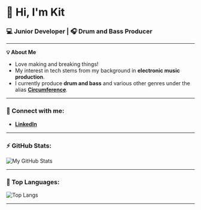 # 👋 Hi, I'm Kit

### 💻 Junior Developer | 🎧 Drum and Bass Producer  

---

**💡 About Me**  
- Love making and breaking things! 
- My interest in tech stems from my background in **electronic music production**.  
- I currently produce **drum and bass** and various other genres under the alias **[Circumference](https://open.spotify.com/artist/55WGXEp1qUerac8ChlL5Ii?si=SVb2R555RzWUxgwnlK2WoQ)**. 

---

### 💼 Connect with me:
- **[LinkedIn](https://www.linkedin.com/in/kit-jones-64926a2aa/)**  

---

### ⚡ GitHub Stats:
![My GitHub Stats](https://github-readme-stats.vercel.app/api?username=snarelord&show_icons=true&theme=radical)

---

### 🚀 Top Languages:
![Top Langs](https://github-readme-stats.vercel.app/api/top-langs/?username=snarelord&layout=compact&theme=radical)

---

